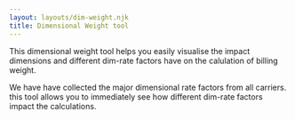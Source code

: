 ```yaml
---
layout: layouts/dim-weight.njk
title: Dimensional Weight tool
---
```

This dimensional weight tool helps you easily visualise the impact dimensions and different dim-rate factors have on the calulation of billing weight.

We have have collected the major dimensional rate factors from all carriers. this tool allows you to immediately see how different dim-rate factors impact the calculations. 

